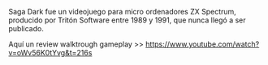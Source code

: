 Saga Dark fue un videojuego para micro ordenadores ZX Spectrum, producido por Tritón Software entre 1989 y 1991, que nunca llegó a ser publicado.

Aquí un review walktrough gameplay >> https://www.youtube.com/watch?v=oWv56K0tYvg&t=216s
